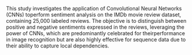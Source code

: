 This study investigates the application of Convolutional Neural Networks (CNNs) toperform sentiment analysis on the IMDb movie review dataset, containing 25,000 labeled reviews. 
The objective is to distinguish between positive and negative sentiments expressed in the reviews, leveraging the power of CNNs, which are predominantly celebrated for theirperformance in image recognition but are also highly effective for sequence data due to their ability to capture local dependencies.
